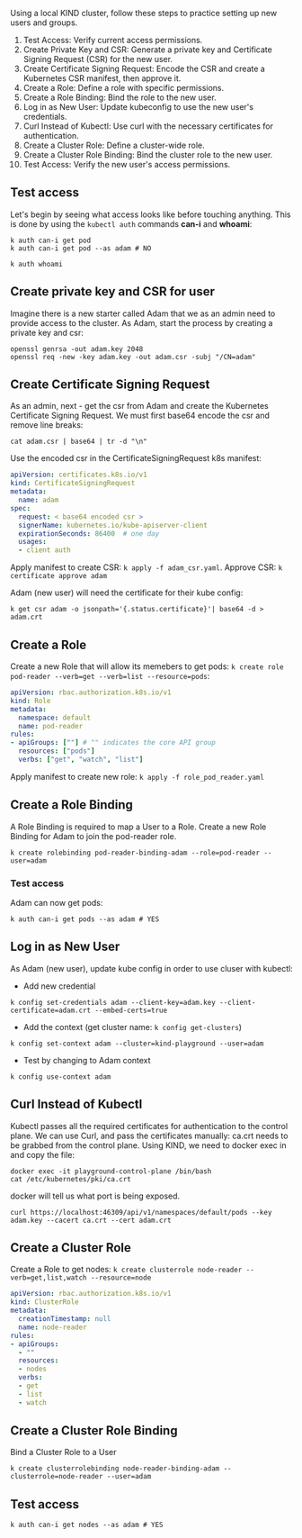 Using a local KIND cluster, follow these steps to practice setting up new users and groups.

1. Test Access: Verify current access permissions.
2. Create Private Key and CSR: Generate a private key and Certificate Signing Request (CSR) for the new user.
3. Create Certificate Signing Request: Encode the CSR and create a Kubernetes CSR manifest, then approve it.
4. Create a Role: Define a role with specific permissions.
5. Create a Role Binding: Bind the role to the new user.
6. Log in as New User: Update kubeconfig to use the new user's credentials.
7. Curl Instead of Kubectl: Use curl with the necessary certificates for authentication.
8. Create a Cluster Role: Define a cluster-wide role.
9. Create a Cluster Role Binding: Bind the cluster role to the new user.
10. Test Access: Verify the new user's access permissions.

## Test access
Let's begin by seeing what access looks like before touching anything. This is done by using the `kubectl auth` commands **can-i** and **whoami**:

``` shell
k auth can-i get pod
k auth can-i get pod --as adam # NO
```

``` shell
k auth whoami
```

## Create private key and CSR for user

Imagine there is a new starter called Adam that we as an admin need to provide access to the cluster. As Adam, start the process by creating a private key and csr:

``` shell
openssl genrsa -out adam.key 2048
openssl req -new -key adam.key -out adam.csr -subj "/CN=adam"
```

## Create Certificate Signing Request

As an admin, next - get the csr from Adam and create the Kubernetes Certificate Signing Request. We must first base64 encode the csr and remove line breaks:

``` shell
cat adam.csr | base64 | tr -d "\n"
```

Use the encoded csr in the CertificateSigningRequest k8s manifest:

``` yaml
apiVersion: certificates.k8s.io/v1
kind: CertificateSigningRequest
metadata:
  name: adam
spec:
  request: < base64 encoded csr >
  signerName: kubernetes.io/kube-apiserver-client
  expirationSeconds: 86400  # one day
  usages:
  - client auth
```

Apply manifest to create CSR: `k apply -f adam_csr.yaml`.
Approve CSR: `k certificate approve adam`

Adam (new user) will need the certificate for their kube config:

``` shell
k get csr adam -o jsonpath='{.status.certificate}'| base64 -d > adam.crt
```


## Create a Role
Create a new Role that will allow its memebers to get pods: `k create role pod-reader --verb=get --verb=list --resource=pods`:

``` yaml
apiVersion: rbac.authorization.k8s.io/v1
kind: Role
metadata:
  namespace: default
  name: pod-reader
rules:
- apiGroups: [""] # "" indicates the core API group
  resources: ["pods"]
  verbs: ["get", "watch", "list"]
```

Apply manifest to create new role: `k apply -f role_pod_reader.yaml`

## Create a Role Binding

A Role Binding is required to map a User to a Role. Create a new Role Binding for Adam to join the pod-reader role.

``` shell
k create rolebinding pod-reader-binding-adam --role=pod-reader --user=adam
```

### Test access

Adam can now get pods:

``` shell
k auth can-i get pods --as adam # YES
```

## Log in as New User

As Adam (new user), update kube config in order to use cluser with kubectl:

 - Add new credential

``` shell
k config set-credentials adam --client-key=adam.key --client-certificate=adam.crt --embed-certs=true
```

 - Add the context (get cluster name: `k config get-clusters`)

``` shell
k config set-context adam --cluster=kind-playground --user=adam
```

 - Test by changing to Adam context

``` shell
k config use-context adam
```

## Curl Instead of Kubectl

Kubectl passes all the required certificates for authentication to the control plane. We can use Curl, and pass the certificates manually:
ca.crt needs to be grabbed from the control plane. Using KIND, we need to docker exec in and copy the file:

``` shell
docker exec -it playground-control-plane /bin/bash
cat /etc/kubernetes/pki/ca.crt
```

docker will tell us what port is being exposed.

``` shell
curl https://localhost:46309/api/v1/namespaces/default/pods --key adam.key --cacert ca.crt --cert adam.crt 
```

## Create a Cluster Role
Create a Role to get nodes: `k create clusterrole node-reader --verb=get,list,watch --resource=node`

``` yaml
apiVersion: rbac.authorization.k8s.io/v1
kind: ClusterRole
metadata:
  creationTimestamp: null
  name: node-reader
rules:
- apiGroups:
  - ""
  resources:
  - nodes
  verbs:
  - get
  - list
  - watch

```

## Create a Cluster Role Binding

Bind a Cluster Role to a User

``` shell
k create clusterrolebinding node-reader-binding-adam --clusterrole=node-reader --user=adam
```

## Test access

``` shell
k auth can-i get nodes --as adam # YES
```